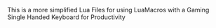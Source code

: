 This is a more simplified Lua Files for using LuaMacros with a Gaming Single Handed Keyboard for Productivity

